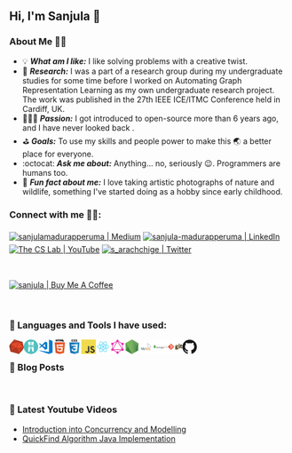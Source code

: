 ## Hi, I'm Sanjula 👋

<!-- [![Website](https://img.shields.io/website?label=codeSTACKr.com&style=for-the-badge&url=https%3A%2F%2Fcodestackr.com)](https://codestackr.com) -->
<!-- [![Twitter Follow](https://img.shields.io/twitter/follow/sanjulamadurapperuma?color=1DA1F2&logo=twitter&style=for-the-badge)](https://twitter.com/intent/follow?original_referer=https%3A%2F%2Fgithub.com%2Fsanjulamadurapperuma&screen_name=s_arachchige) -->


### About Me :superhero_man:	

- :bulb: _**What am I like:**_ I like solving problems with a creative twist.
- :telescope: _**Research:**_ I was a part of a research group during my undergraduate studies for some time before I worked on Automating Graph Representation Learning as my own undergraduate research project. The work was published in the 27th IEEE ICE/ITMC Conference held in Cardiff, UK.
- :people_holding_hands: _**Passion:**_ I got introduced to open-source more than 6 years ago, and I have never looked back .
- :golf: _**Goals:**_ To use my skills and people power to make this :earth_asia: a better place for everyone.
- :octocat:	_**Ask me about:**_ Anything... no, seriously :wink:. Programmers are humans too.
- :camera_flash: _**Fun fact about me:**_ I love taking artistic photographs of nature and wildlife, something I've started doing as a hobby since early childhood.

### Connect with me :man_technologist::
[<img align="middle" alt="sanjulamadurapperuma | Medium" width="22px" target="_blank" src="https://cdn.jsdelivr.net/npm/simple-icons@v3/icons/medium.svg" />][blog]
[<img align="middle" alt="sanjula-madurapperuma | LinkedIn" width="22px" target="_blank" src="https://cdn.jsdelivr.net/npm/simple-icons@v3/icons/linkedin.svg" />][linkedin]
[<img align="middle" alt="The CS Lab | YouTube" width="22px" target="_blank" src="https://cdn.jsdelivr.net/npm/simple-icons@v3/icons/youtube.svg" />][youtube]
[<img align="middle" alt="s_arachchige | Twitter" width="22px" target="_blank" src="https://cdn.jsdelivr.net/npm/simple-icons@v3/icons/twitter.svg" />][twitter]

<!-- <div style="align:center">
</div> -->

<br />

<!-- [<div style="text-align:center"> -->
[<img align="center" alt="sanjula | Buy Me A Coffee" width="174px" target="_blank" src="https://cdn.buymeacoffee.com/buttons/default-orange.png"/>][buymeacoffee]
<!-- </div> -->

<br />

### :toolbox: Languages and Tools I have used:

[<img align="left" alt="Pytorch Geometric" width="26px" height="26px" src="/assets/pytorch-geometric.svg" />](https://pytorch-geometric.readthedocs.io/en/latest/)
[<img align="left" alt="Ballerina" width="26px" height="26px" src="/assets/ballerina.jpg" />](https://ballerina.io/)
[<img align="left" alt="Visual Studio Code" width="26px" src="https://raw.githubusercontent.com/github/explore/80688e429a7d4ef2fca1e82350fe8e3517d3494d/topics/visual-studio-code/visual-studio-code.png" />](https://github.com/microsoft/vscode)
[<img align="left" alt="HTML5" width="26px" src="https://raw.githubusercontent.com/github/explore/80688e429a7d4ef2fca1e82350fe8e3517d3494d/topics/html/html.png" />](https://dev.w3.org/html5/html-author/)
[<img align="left" alt="CSS3" width="26px" src="https://raw.githubusercontent.com/github/explore/80688e429a7d4ef2fca1e82350fe8e3517d3494d/topics/css/css.png" />](https://developer.mozilla.org/en-US/docs/Web/CSS)
[<img align="left" alt="JavaScript" width="26px" src="https://raw.githubusercontent.com/github/explore/80688e429a7d4ef2fca1e82350fe8e3517d3494d/topics/javascript/javascript.png" />](https://developer.mozilla.org/en-US/docs/Web/JavaScript)
[<img align="left" alt="React" width="26px" src="https://raw.githubusercontent.com/github/explore/80688e429a7d4ef2fca1e82350fe8e3517d3494d/topics/react/react.png" />](https://reactjs.org/)
[<img align="left" alt="GraphQL" width="26px" src="https://raw.githubusercontent.com/github/explore/80688e429a7d4ef2fca1e82350fe8e3517d3494d/topics/graphql/graphql.png" />](https://graphql.org/)
[<img align="left" alt="Node.js" width="26px" src="https://raw.githubusercontent.com/github/explore/80688e429a7d4ef2fca1e82350fe8e3517d3494d/topics/nodejs/nodejs.png" />](https://nodejs.org/en/)
<!-- [<img align="left" alt="Deno" width="26px" src="https://raw.githubusercontent.com/github/explore/361e2821e2dea67711cde99c9c40ed357061cf27/topics/deno/deno.png" />][webdevplaylist] -->
<!-- [<img align="left" alt="SQL" width="26px" src="https://raw.githubusercontent.com/github/explore/80688e429a7d4ef2fca1e82350fe8e3517d3494d/topics/sql/sql.png" />](https://dev.mysql.com/doc/) -->
[<img align="left" alt="MySQL" width="26px" src="https://raw.githubusercontent.com/github/explore/80688e429a7d4ef2fca1e82350fe8e3517d3494d/topics/mysql/mysql.png" />](https://dev.mysql.com/doc/)
[<img align="left" alt="MongoDB" width="26px" src="https://raw.githubusercontent.com/github/explore/80688e429a7d4ef2fca1e82350fe8e3517d3494d/topics/mongodb/mongodb.png" />](https://docs.mongodb.com/)
[<img align="left" alt="Git" width="26px" src="https://raw.githubusercontent.com/github/explore/80688e429a7d4ef2fca1e82350fe8e3517d3494d/topics/git/git.png" />](https://git-scm.com/doc)
[<img align="left" alt="GitHub" width="26px" src="https://raw.githubusercontent.com/github/explore/78df643247d429f6cc873026c0622819ad797942/topics/github/github.png" />](https://docs.github.com/en)
<!-- [<img align="left" alt="Terminal" width="26px" src="https://raw.githubusercontent.com/github/explore/80688e429a7d4ef2fca1e82350fe8e3517d3494d/topics/terminal/terminal.png" />][webdevplaylist] -->

<br />

### :memo: Blog Posts
<!-- BLOG-POST-LIST:START -->
<!-- BLOG-POST-LIST:END -->

<br />

### :movie_camera: Latest Youtube Videos
<!-- YOUTUBE:START -->
- [Introduction into Concurrency and Modelling](https://www.youtube.com/watch?v=LSDyHqQXpFQ)
- [QuickFind Algorithm Java Implementation](https://www.youtube.com/watch?v=KGbOK5Jes6s)
<!-- YOUTUBE:END -->

<br />

[twitter]: https://twitter.com/s_arachchige
[youtube]: https://www.youtube.com/channel/UC2emqq1KtzjMx6niZOgKoaA
[linkedin]: https://linkedin.com/in/sanjula-madurapperuma
[buymeacoffee]: https://www.buymeacoffee.com/sanjula
[blog]: https://medium.com/@sanjulamadurapperuma